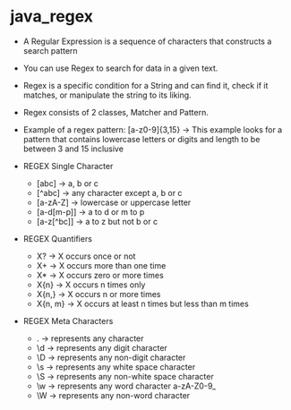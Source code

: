 # java_regex

- A Regular Expression is a sequence of characters that constructs a search pattern 
- You can use Regex to search for data in a given text.
- Regex is a specific condition for a String and can find it, check if it matches, or manipulate the string to its liking.
- Regex consists of 2 classes, Matcher and Pattern.
- Example of a regex pattern: [a-z0-9]{3,15} -> This example looks for a pattern that contains lowercase letters or digits and length to be between 3 and 15 inclusive


- REGEX Single Character
  - [abc] -> a, b or c
  - [^abc] -> any character except a, b or c
  - [a-zA-Z] -> lowercase or uppercase letter
  - [a-d[m-p]] -> a to d or m to p
  - [a-z[^bc]] -> a to z but not b or c


- REGEX Quantifiers
  - X? -> X occurs once or not
  - X+ -> X occurs more than one time
  - X* -> X occurs zero or more times
  - X{n} -> X occurs n times only
  - X{n,} -> X occurs n or more times
  - X{n, m} -> X occurs at least n times but less than m times

- REGEX Meta Characters
  - \. -> represents any character
  - \d -> represents any digit character
  - \D -> represents any non-digit character
  - \s -> represents any white space character
  - \S -> represents any non-white space character
  - \w -> represents any word character a-zA-Z0-9_
  - \W -> represents any non-word character